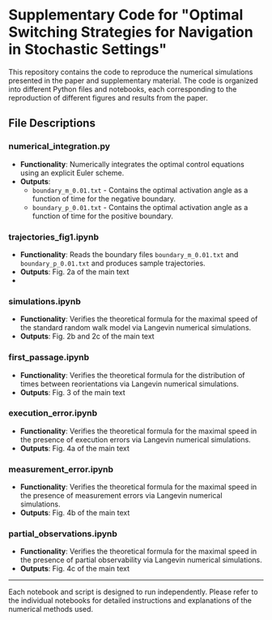 # Supplementary Code for "Optimal Switching Strategies for Navigation in Stochastic Settings"

This repository contains the code to reproduce the numerical simulations presented in the paper and supplementary material. The code is organized into different Python files and notebooks, each corresponding to the reproduction of different figures and results from the paper.

## File Descriptions

### numerical_integration.py
- **Functionality**: Numerically integrates the optimal control equations using an explicit Euler scheme.
- **Outputs**: 
  - `boundary_m_0.01.txt` - Contains the optimal activation angle as a function of time for the negative boundary.
  - `boundary_p_0.01.txt` - Contains the optimal activation angle as a function of time for the positive boundary.

### trajectories_fig1.ipynb
- **Functionality**: Reads the boundary files `boundary_m_0.01.txt` and `boundary_p_0.01.txt` and produces sample trajectories.
- **Outputs**: Fig. 2a of the main text
- 
### simulations.ipynb
- **Functionality**: Verifies the theoretical formula for the maximal speed of the standard random walk model via Langevin numerical simulations.
- **Outputs**: Fig. 2b and 2c of the main text

### first_passage.ipynb
- **Functionality**: Verifies the theoretical formula for the distribution of times between reorientations via Langevin numerical simulations.
-  **Outputs**: Fig. 3 of the main text


### execution_error.ipynb
- **Functionality**: Verifies the theoretical formula for the maximal speed in the presence of execution errors via Langevin numerical simulations.
- **Outputs**: Fig. 4a of the main text
  
### measurement_error.ipynb
- **Functionality**: Verifies the theoretical formula for the maximal speed in the presence of measurement errors via Langevin numerical simulations.
-  **Outputs**: Fig. 4b of the main text

### partial_observations.ipynb
- **Functionality**: Verifies the theoretical formula for the maximal speed in the presence of partial observability via Langevin numerical simulations.
- **Outputs**: Fig. 4c of the main text

---

Each notebook and script is designed to run independently. Please refer to the individual notebooks for detailed instructions and explanations of the numerical methods used.

